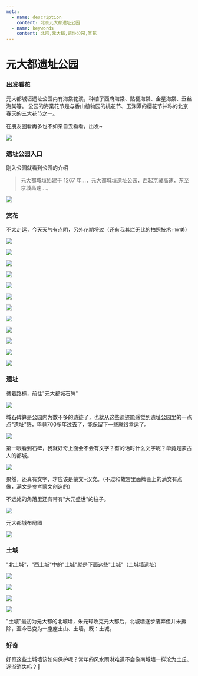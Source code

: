 ```yaml
---
meta:
  - name: description
    content: 北京元大都遗址公园
  - name: keywords
    content: 北京,元大都,遗址公园,赏花
---
```

# 元大都遗址公园

### 出发看花

元大都城垣遗址公园内有海棠花溪，种植了西府海棠、贴梗海棠、金星海棠、垂丝海棠等。
公园的海棠花节是与香山植物园的桃花节、玉渊潭的樱花节并称的北京春天的三大花节之一。

在朋友圈看再多也不如亲自去看看，出发~

<img src="https://restapi.amap.com/v3/staticmap?location=116.400668,39.977079&zoom=12&size=800*300&markers=mid,,A:116.400668,39.977079&key=d5a3f8fd9665c914b107e82f4d791ec3" />

### 遗址公园入口

刚入公园就看到公园的介绍

> 元大都城垣始建于 1267 年...，元大都城垣遗址公园，西起京藏高速，东至京城高速...。

![](https://0.z.wiki/images/20220417/a31fa9c0439748329093a296747b2774.png)

### 赏花

不太走运，今天天气有点阴，另外花期将过（还有我其烂无比的拍照技术+审美）

![](https://1.z.wiki/images/20220417/ed457ea07f104e9597abcc7de6a8774a.png)

![](https://2.z.wiki/images/20220417/b42023e06afc49a29fa6c8c50b3725a1.png)

![](https://3.z.wiki/images/20220417/6e2b479ed2184a02bfb0977f2bcfba8b.png)

![](https://4.z.wiki/images/20220417/d05c1bcffe8a4c9189e2120454883661.png)

![](https://0.z.wiki/images/20220417/e35c47501e3d42d0aee33833f6e0215a.png)

![](https://1.z.wiki/images/20220417/2935566c861a4d09a10cf1e513784352.png)

![](https://2.z.wiki/images/20220417/81c3513665754a2cb715f24cfc2b7fed.png)

![](https://3.z.wiki/images/20220417/4fca6ac834454c42ac0bbb791610c3b4.png)

![](https://4.z.wiki/images/20220417/1c7db4fe2bc7410ca721238552f39bd8.png)

![](https://0.z.wiki/images/20220417/f7acb79841e5494fbe26d829acc5cddd.png)

![](https://1.z.wiki/images/20220417/95b0900a1308447aa22a648b3af1859a.png)

![](https://2.z.wiki/images/20220417/d6b0c1b7f25e473fa327a6bff1f75381.png)

### 遗址

循着路标，前往"元大都城石碑"

![](https://3.z.wiki/images/20220417/c9bf460b6889412fb55e64f9ecf7c4c8.png)

城石碑算是公园内为数不多的遗迹了，也就从这些遗迹能感觉到遗址公园里的一点点"遗址"感，毕竟700多年过去了，能保留下一些就很幸运了。

![](https://4.z.wiki/images/20220417/afe3cc7ac11d4fcb981afe9391392c34.png)

第一眼看到石碑，我就好奇上面会不会有文字？有的话时什么文字呢？毕竟是蒙古人的都城。

![](https://0.z.wiki/images/20220417/ffb039decd1e47a8ae41abf4a1ceede4.png)

果然，还真有文字，才应该是蒙文+汉文。（不过和故宫里面牌匾上的满文有点像，满文是参考蒙文创造的）

不远处的角落里还有带有"大元盛世"的柱子。

![](https://1.z.wiki/images/20220417/96fb2587f7294f3aae82bd570876ad2c.png)

元大都城布局图

![](https://2.z.wiki/images/20220417/6ab58d57c3b94d48bdf970ac086ff8ab.png)

### 土城

"北土城"、"西土城"中的"土城"就是下面这些"土城"（土城墙遗址）

![](https://3.z.wiki/images/20220417/72b1478888354146bb8695400317f687.png)

![](https://4.z.wiki/images/20220417/aba867aa006b4a2d9af00274709a1519.png)

![](https://0.z.wiki/images/20220417/e99fe9c942154fcf87370b4996c0e8ac.png)

![](https://1.z.wiki/images/20220417/ab8a9481055d41218c724745bf578169.png)

"土城"最初为元大都的北城墙，朱元璋攻克元大都后，北城墙逐步废弃但并未拆除，至今已变为一座座土山、土墙，既：土城。

### 好奇

好奇这些土城墙该如何保护呢？常年的风水雨淋难道不会像南城墙一样沦为土丘、逐渐消失吗？🤔

<TheEnd />

